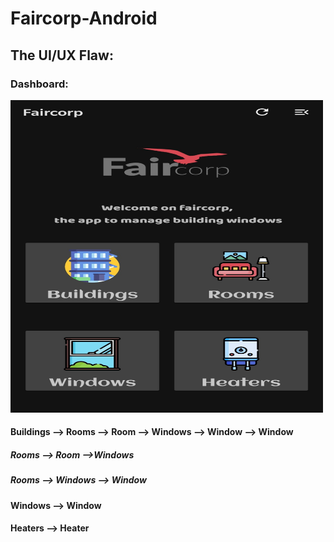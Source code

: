 # Faircorp-Android
## The UI/UX Flaw:
### Dashboard:
<img src="/Photos/1-1.jpg"  width="500" height="500"/>

#### Buildings --> Rooms --> Room --> Windows --> Window --> Window
##### Rooms --> Room -->Windows
##### Rooms --> Windows --> Window
#### Windows --> Window
#### Heaters --> Heater

